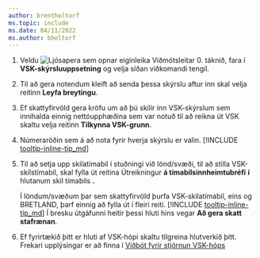 ```yaml
---
author: brentholtorf
ms.topic: include
ms.date: 04/11/2022
ms.author: bholtorf
---
```

1. Veldu ![Ljósapera sem opnar eiginleika Viðmótsleitar 0.](../media/ui-search/search_small.png "Segðu mér hvað þú vilt gera") táknið, fara í **VSK-skýrsluuppsetning** og velja síðan viðkomandi tengil.  
2. Til að gera notendum kleift að senda þessa skýrslu aftur inn skal velja reitinn **Leyfa breytingu**.  
3. Ef skattyfirvöld gera kröfu um að þú skilir inn VSK-skýrslum sem innihalda einnig nettóupphæðina sem var notuð til að reikna út VSK skaltu velja reitinn **Tilkynna VSK-grunn**.  
4. Númeraröðin sem á að nota fyrir hverja skýrslu er valin. [!INCLUDE [tooltip-inline-tip_md](tooltip-inline-tip_md.md)]  
5. Til að setja upp skilatímabil í stuðningi við lönd/svæði, til að stilla VSK-skilstímabil, skal fylla út reitina Útreikningur  **á tímabilsinnheimtubréfi**  **í**  hlutanum skil tímabils  **.**   

    Í löndum/svæðum þar sem skattyfirvöld þurfa VSK-skilatímabil, eins og BRETLAND, þarf einnig að fylla út í fleiri reiti. [!INCLUDE [tooltip-inline-tip_md](tooltip-inline-tip_md.md)]  Í bresku útgáfunni heitir þessi hluti hins vegar **Að gera skatt stafrænan**.
6. Ef fyrirtækið þitt er hluti af VSK-hópi skaltu tilgreina hlutverkið þitt. Frekari upplýsingar er að finna í [Viðbót fyrir stjórnun VSK-hóps](../ui-extensions-vat-group.md)  
